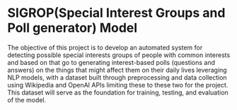 # SIGROP(Special Interest Groups and Poll  generator) Model

The objective of this project is to develop an automated system for detecting possible special interests groups of people with common interests and based on that  go to generating interest-based polls (questions and answers) on the things that might affect them on their daily lives  leveraging NLP models, with a dataset built through preprocessing and data collection using Wikipedia and OpenAI APIs limiting these to these two for the project. This dataset will serve as the foundation for training, testing, and evaluation of the model.

